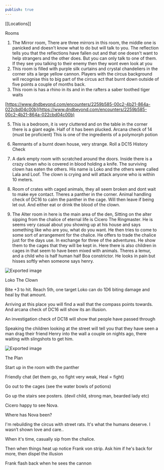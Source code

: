 ```yaml
---
publish: true
---
```


[[Locations]]

Rooms

  

1. The Mirror room, There are three mirrors in this room, the middle one is panicked and doesn't know what to do but will talk to you. The reflection tells you that the reflections have fallen out and that one doesn't want to help strangers and the other does. But you can only talk to one of them. If they see you talking to their enemy then they wont even look at you
2. This room is filled with purple silk curtains and crystal chandeliers in the corner sits a large yellow cannon. Players with the circus background will recognise this to big part of the circus act that burnt down outside of five points a couple of months back.
3. This room is has a rhino in its and in the rafters a saber toothed tiger waits

[https://www.dndbeyond.com/encounters/2259b585-00c2-4b21-864a-022cbd04c00b](https://www.dndbeyond.com/encounters/2259b585-00c2-4b21-864a-022cbd04c00b)

5. This is a bedroom, it is very cluttered and on the table in the corner there is a giant eagle. Half of it has been plucked. Arcana check of 14 (must be proficient) This is one of the ingredients of a polymorph potion
6. Remnants of a burnt down house, very strange. Roll a DC15 History Check
7. A dark empty room with scratched around the doors. Inside there is a crazy clown who is covered in blood holding a knife. The surviving clown has eaten the others. His name is Loko and the others were called Lala and Loof. The clown is crying and will attack anyone who is within 10 meters.
  
9. Room of crates with caged animals, they all seem broken and dont wait to make eye contact. Theres a panther in the corner. Animal handling check of DC16 to calm the panther in the cage. Will then leave if being let out. And either eat or drink the blood of the clown.
10. The Alter room in here is the main area of the den, Sitting on the alter sipping from the chalice of eternal life is Cicero The Ringmaster. He is seems very casual about you showing up at his house and says something like who are you, what do you want. He then tries to come to some sort of arrangement for the chalice. He offers to trade the chalice just for the days use. In exchange for three of the adventures. He show them to the cages that they will be kept in. Here there is also children in cages in that seem to have been mixed with animals. Theres a lemur, and a child who is half human half Boa constrictor. He looks in pain but hisses softly when someone says henry.

  

![Exported image](Exported%20image%2020240206141609-0.png)

Loko The Clown

Bite +3 to hit. Reach 5th, one target Loko can do 1D6 biting damage and heal by that amount.

Arriving at this place you will find a wall that the compass points towards. And arcana check of DC16 will show its an illusion.

An investigation check of DC18 will show that people have passed through

Speaking the children looking at the street will tell you that they have seen a man drag their friend Henry into the wall a couple on nights ago, there waiting with slingshots to get him.

![Exported image](Exported%20image%2020240206141609-1.png)

The Plan

  

Start up in the room with the panther

  

Friendly chat (let them go, no fight very weak, Heal = fight)

  

Go out to the cages (see the water bowls of potions)

  

Go up the stairs see posters. (devil child, strong man, bearded lady etc)

  

Cicero happy to see Nova.

  

Where has Nova been?

  

I'm rebuilding the circus with street rats. It's what the humans deserve. I wasn’t shown love and care..

  

When it's time, casually sip from the chalice.

  

Then when things heat up notice Frank von strip. Ask him if he's back for more, then dispel the illusion

  

Frank flash back when he sees the cannon